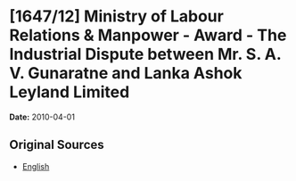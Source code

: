 # [1647/12] Ministry of Labour Relations & Manpower - Award - The Industrial Dispute between Mr. S. A. V. Gunaratne and Lanka Ashok Leyland Limited

**Date:** 2010-04-01

## Original Sources

- [English](https://documents.gov.lk/view/extra-gazettes/2010/4/1647-12_E.pdf)
